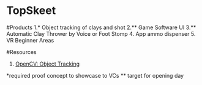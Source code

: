 # TopSkeet

#Products 
1.* Object tracking of clays and shot
2.** Game Software UI
3.** Automatic Clay Thrower by Voice or Foot Stomp
4. App ammo dispenser
5. VR Beginner Areas

#Resources
1. [OpenCV: Object Tracking](https://www.learnopencv.com/object-tracking-using-opencv-cpp-python/)

*required proof concept to showcase to VCs
** target for opening day
